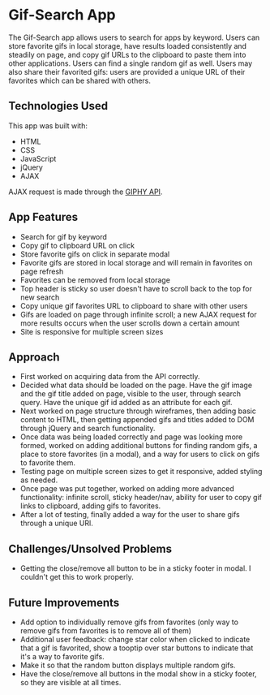 # Gif-Search App

The Gif-Search app allows users to search for apps by keyword. Users can store favorite gifs in local storage, have results loaded consistently and steadily on page, and copy gif URLs to the clipboard to paste them into other applications. Users can find a single random gif as well. Users may also share their favorited gifs: users are provided a unique URL of their favorites which can be shared with others.

## Technologies Used

This app was built with:

- HTML
- CSS
- JavaScript
- jQuery
- AJAX

AJAX request is made through the [GIPHY API](https://developers.giphy.com/).

## App Features

- Search for gif by keyword
- Copy gif to clipboard URL on click
- Store favorite gifs on click in separate modal
- Favorite gifs are stored in local storage and will remain in favorites on page refresh
- Favorites can be removed from local storage
- Top header is sticky so user doesn't have to scroll back to the top for new search
- Copy unique gif favorites URL to clipboard to share with other users
- Gifs are loaded on page through infinite scroll; a new AJAX request for more results occurs when the user scrolls down a certain amount
- Site is responsive for multiple screen sizes

## Approach

- First worked on acquiring data from the API correctly.
- Decided what data should be loaded on the page. Have the gif image and the gif title added on page, visible to the user, through search query. Have the unique gif id added as an attribute for each gif.
- Next worked on page structure through wireframes, then adding basic content to HTML, then getting appended gifs and titles added to DOM through jQuery and search functionality.
- Once data was being loaded correctly and page was looking more formed, worked on adding additional buttons for finding random gifs, a place to store favorites (in a modal), and a way for users to click on gifs to favorite them.
- Testing page on multiple screen sizes to get it responsive, added styling as needed.
- Once page was put together, worked on adding more advanced functionality: infinite scroll, sticky header/nav, ability for user to copy gif links to clipboard, adding gifs to favorites.
- After a lot of testing, finally added a way for the user to share gifs through a unique URl.

## Challenges/Unsolved Problems

- Getting the close/remove all button to be in a sticky footer in modal. I couldn't get this to work properly.

## Future Improvements

- Add option to individually remove gifs from favorites (only way to remove gifs from favorites is to remove all of them)
- Additional user feedback: change star color when clicked to indicate that a gif is favorited, show a tooptip over star buttons to indicate that it's a way to favorite gifs.
- Make it so that the random button displays multiple random gifs.
- Have the close/remove all buttons in the modal show in a sticky footer, so they are visible at all times.
